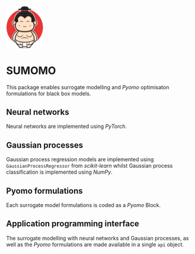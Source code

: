 <img
  src="sumo.jpeg"
  alt="A sumo"
  width=100>

# SUMOMO
This package enables surrogate modelling and *Pyomo* optimisaton formulations for black box models.

## Neural networks
Neural networks are implemented using *PyTorch*.

## Gaussian processes
Gaussian process regression models are implemented using `GaussianProcessRegressor` from *scikit-learn* whilst Gaussian process classification is implemented using *NumPy*.

## Pyomo formulations
Each surrogate model formulations is coded as a *Pyomo* Block.

## Application programming interface
The surrogate modelling with neural networks and Gaussian processes, as well as the *Pyomo* formulations are made available in a single `api` object.

